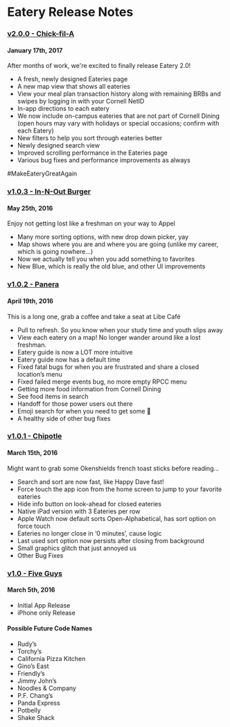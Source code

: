 # Eatery Release Notes

### [v2.0.0 - Chick-fil-A](https://github.com/cuappdev/eatery/compare/v1.0.3...v2.0.0)
#### January 17th, 2017
After months of work, we're excited to finally release Eatery 2.0!
- A fresh, newly designed Eateries page
- A new map view that shows all eateries
- View your meal plan transaction history along with remaining BRBs and swipes by logging in with your Cornell NetID
- In-app directions to each eatery
- We now include on-campus eateries that are not part of Cornell Dining (open hours may vary with holidays or special occasions; confirm with each Eatery)
- New filters to help you sort through eateries better
- Newly designed search view
- Improved scrolling performance in the Eateries page
- Various bug fixes and performance improvements as always

#MakeEateryGreatAgain

### [v1.0.3 - In-N-Out Burger](https://github.com/cuappdev/eatery/compare/v1.0.2...v1.0.3)
#### May 25th, 2016
Enjoy not getting lost like a freshman on your way to Appel
- Many more sorting options, with new drop down picker, yay
- Map shows where you are and where you are going (unlike my career, which is going nowhere...)
- Now we actually tell you when you add something to favorites
- New Blue, which is really the old blue, and other UI improvements

### [v1.0.2 - Panera](https://github.com/cuappdev/eatery/compare/v1.0.1...v1.0.2)
#### April 19th, 2016
This is a long one, grab a coffee and take a seat at Libe Café
- Pull to refresh. So you know when your study time and youth slips away
- View each eatery on a map! No longer wander around like a lost freshman.
- Eatery guide is now a LOT more intuitive
- Eatery guide now has a default time
- Fixed fatal bugs for when you are frustrated and share a closed location’s menu
- Fixed failed merge events bug, no more empty RPCC menu
- Getting more food information from Cornell Dining
- See food items in search
- Handoff for those power users out there
- Emoji search for when you need to get some 🐔
- A healthy side of other bug fixes

### [v1.0.1 - Chipotle](https://github.com/cuappdev/eatery/compare/v1.0.0...v1.0.1)
#### March 15th, 2016
Might want to grab some Okenshields french toast sticks before reading…
- Search and sort are now fast, like Happy Dave fast!
- Force touch the app icon from the home screen to jump to your favorite eateries
- Hide info button on look-ahead for closed eateries
- Native iPad version with 3 Eateries per row
- Apple Watch now default sorts Open-Alphabetical, has sort option on force touch
- Eateries no longer close in ‘0 minutes’, cause logic
- Last used sort option now persists after closing from background
- Small graphics glitch that just annoyed us
- Other Bug Fixes

### [v1.0 - Five Guys](https://github.com/cuappdev/eatery/compare/3206a59...v1.0.0)
#### March 5th, 2016
- Initial App Release
- iPhone only Release



#### Possible Future Code Names
- Rudy’s
- Torchy’s
- California Pizza Kitchen
- Gino’s East
- Friendly’s
- Jimmy John’s
- Noodles & Company
- P.F. Chang’s
- Panda Express
- Potbelly
- Shake Shack
